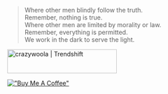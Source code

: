 
> Where other men blindly follow the truth.  
Remember, nothing is true.  
Where other men are limited by morality or law.  
Remember, everything is permitted.  
We work in the dark to serve the light.  

<a href="https://trendshift.io/developers/5644" target="_blank">
  <img src="https://trendshift.io/api/badge/developers/5644" alt="crazywoola | Trendshift" style="width: 250px; height: 55px;" width="250" height="55"/>
</a>

[!["Buy Me A Coffee"](https://www.buymeacoffee.com/assets/img/custom_images/yellow_img.png)](https://www.buymeacoffee.com/pinkbanana)

